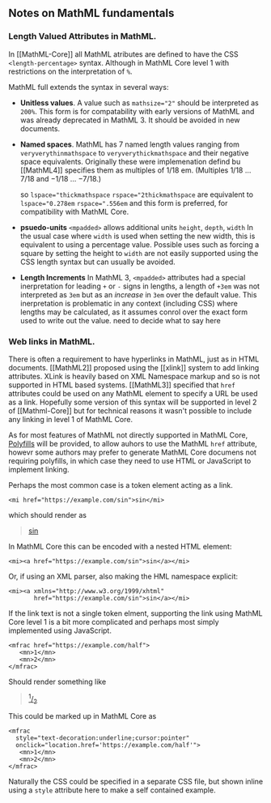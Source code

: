 ## Notes on MathML fundamentals

### Length Valued Attributes in MathML.

In [[MathML-Core]] all MathML atributes are defined to have the CSS <a
id="type_unit"
data-cite="CSS-VALUES-3#typedef-length-percentage"><code>&lt;length-percentage&gt;</code></a>
syntax. Although in MathML Core level 1 with restrictions on the
interpretation of `%`.

MathML full extends the syntax in several ways:

* **Unitless values**. A value such as `mathsize="2"` should be interpreted
  as `200%`. This form is for compatability with early versions of
  MathML and was already deprecated in MathML 3. It should be avoided
  in new documents.

* **Named spaces**. MathML has 7 named length values ranging from
  `veryverythinmathspace` to `veryverythickmathspace` and their
  negative space equivalents. Originally these were implemenation
  defind bu [[MathML4]] specifies them as multiples of 1/18
  em. (Multiples 1/18 &hellip; 7/18 and &minus;1/18 &hellip;
  &minus;7/18.)

  so `lspace="thickmathspace` `rspace="2thickmathspace` are equivalent
  to 
  `lspace="0.278em` `rspace=".556em` and this form is preferred, for
  compatibility with MathML Core.
  
* **psuedo-units** `<mpadded>` allows additional units `height`,
  `depth`, `width` In the usual case where `width` is used when
  setting the new width, this is equivalent to using a percentage
  value. Possible uses such as forcing a square by setting the height to
  `width` are not easily supported using the CSS length syntax but can
  usually be avoided.
  
* **Length Increments** In MathML 3, `<mpadded>` attributes had a
  special inerpretation for leading `+` or `-` signs in lengths, a
  length of `+3em` was not interpreted as `3em` but as an _increase_ in
  `3em` over the default value. This inerpretation is problematic in any
  context (including CSS) where lengths may be calculated, as it
  assumes conrol over the exact form used to write out the value.
  <span class="ednote">need to decide what to say here</span>


### Web links in MathML.

There is often a requirement to have hyperlinks in MathML, just as in
HTML documents. [[MathML2]] proposed using the [[xlink]] system to add
linking attributes. XLink is heavily based on XML Namespace markup and
so is not supported in HTML based systems.  [[MathML3]] specified that
`href` attributes could be used on any MathML element to specify a URL
be used as a link. Hopefully some version of this syntax will be
supported in level 2 of [[Mathml-Core]] but for technical reasons it
wasn't possible to include any linking in level 1 of MathML Core.

As for most features of MathML not directly supported in MathML Core,
[Polyfills](https://mathml-refresh.github.io/mathml-polyfills/) will
be provided, to allow auhors to use the MathML `href` attribute,
howevr some authors may prefer to generate MathML Core documens not
requiring polyfills, in which case they need to use HTML or JavaScript
to implement linking.

Perhaps the most common case is a token element acting as a link.

`<mi href="https://example.com/sin">sin</mi>`

which should render as

> [sin](https://example.com/sin)

In MathML Core this can be encoded with a nested HTML element:

`<mi><a href="https://example.com/sin">sin</a></mi>`

Or, if using an XML parser, also making the HML namespace explicit:

```
<mi><a xmlns="http://www.w3.org/1999/xhtml" 
       href="https://example.com/sin">sin</a></mi>
```


If the link text is not a single token elment, supporting the link
using MathML Core level 1 is a bit more complicated and perhaps most
simply implemented using JavaScript.

```
<mfrac href="https://example.com/half">
   <mn>1</mn>
   <mn>2</mn>
</mfrac>
```

Should render something like

> <a href="https://example.com/half"><sup>1</sup>/<sub>2</sub></a>

This could be marked up in MathML Core as

```
<mfrac 
  style="text-decoration:underline;cursor:pointer"
  onclick="location.href='https://example.com/half'">
   <mn>1</mn>
   <mn>2</mn>
</mfrac>
```

Naturally the CSS could be specified in a separate CSS file, but shown
inline using a `style` attribute here to make a self contained example.



